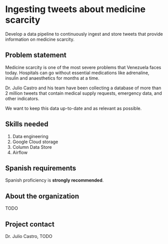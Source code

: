 # Ingesting tweets about medicine scarcity
Develop a data pipeline to continuously ingest and store tweets that provide information on medicine scarcity.

## Problem statement
Medicine scarcity is one of the most severe problems that Venezuela faces today. Hospitals can go without essential medications like adrenaline, insulin and anaesthetics for months at a time. 

Dr. Julio Castro and his team have been collecting a database of more than 2 million tweets that contain medical supply requests, emergency data, and other indicators. 

We want to keep this data up-to-date and as relevant as possible.

## Skills needed
1. Data engineering
2. Google Cloud storage
3. Column Data Store
4. Airflow

## Spanish requirements
Spanish proficiency is **strongly recommended**.

## About the organization
TODO

## Project contact
Dr. Julio Castro, TODO

